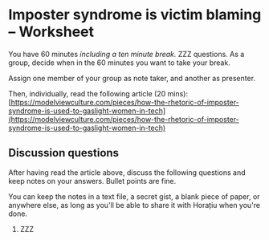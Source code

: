 # Imposter syndrome is victim blaming – Worksheet

You have 60 minutes _including a ten minute break._ ZZZ questions.
As a group, decide when in the 60 minutes you want to take your break.

Assign one member of your group as note taker, and another as presenter.

Then, individually, read the following article (20 mins):
[https://modelviewculture.com/pieces/how-the-rhetoric-of-imposter-syndrome-is-used-to-gaslight-women-in-tech](https://modelviewculture.com/pieces/how-the-rhetoric-of-imposter-syndrome-is-used-to-gaslight-women-in-tech)

## Discussion questions

After having read the article above, discuss the following questions and keep
notes on your answers. Bullet points are fine.

You can keep the notes in a text file, a secret gist, a blank piece of paper, or
anywhere else, as long as you'll be able to share it with Horațiu when you're
done.

1. ZZZ

